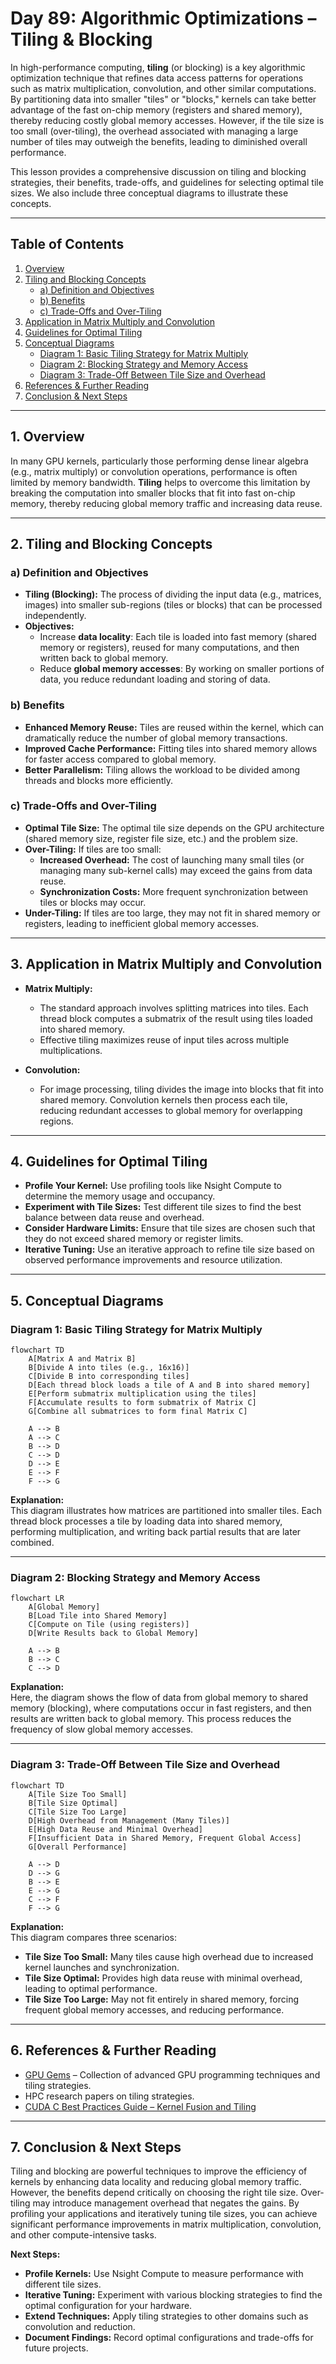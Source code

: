 # Day 89: Algorithmic Optimizations – Tiling & Blocking

In high-performance computing, **tiling** (or blocking) is a key algorithmic optimization technique that refines data access patterns for operations such as matrix multiplication, convolution, and other similar computations. By partitioning data into smaller "tiles" or "blocks," kernels can take better advantage of the fast on-chip memory (registers and shared memory), thereby reducing costly global memory accesses. However, if the tile size is too small (over-tiling), the overhead associated with managing a large number of tiles may outweigh the benefits, leading to diminished overall performance.

This lesson provides a comprehensive discussion on tiling and blocking strategies, their benefits, trade-offs, and guidelines for selecting optimal tile sizes. We also include three conceptual diagrams to illustrate these concepts.

---

## Table of Contents

1. [Overview](#1-overview)
2. [Tiling and Blocking Concepts](#2-tiling-and-blocking-concepts)
   - [a) Definition and Objectives](#a-definition-and-objectives)
   - [b) Benefits](#b-benefits)
   - [c) Trade-Offs and Over-Tiling](#c-trade-offs-and-over-tiling)
3. [Application in Matrix Multiply and Convolution](#3-application-in-matrix-multiply-and-convolution)
4. [Guidelines for Optimal Tiling](#4-guidelines-for-optimal-tiling)
5. [Conceptual Diagrams](#5-conceptual-diagrams)
   - [Diagram 1: Basic Tiling Strategy for Matrix Multiply](#diagram-1-basic-tiling-strategy-for-matrix-multiply)
   - [Diagram 2: Blocking Strategy and Memory Access](#diagram-2-blocking-strategy-and-memory-access)
   - [Diagram 3: Trade-Off Between Tile Size and Overhead](#diagram-3-trade-off-between-tile-size-and-overhead)
6. [References & Further Reading](#6-references--further-reading)
7. [Conclusion & Next Steps](#7-conclusion--next-steps)

---

## 1. Overview

In many GPU kernels, particularly those performing dense linear algebra (e.g., matrix multiply) or convolution operations, performance is often limited by memory bandwidth. **Tiling** helps to overcome this limitation by breaking the computation into smaller blocks that fit into fast on-chip memory, thereby reducing global memory traffic and increasing data reuse.

---

## 2. Tiling and Blocking Concepts

### a) Definition and Objectives

- **Tiling (Blocking):** The process of dividing the input data (e.g., matrices, images) into smaller sub-regions (tiles or blocks) that can be processed independently.
- **Objectives:**
  - Increase **data locality**: Each tile is loaded into fast memory (shared memory or registers), reused for many computations, and then written back to global memory.
  - Reduce **global memory accesses**: By working on smaller portions of data, you reduce redundant loading and storing of data.

### b) Benefits

- **Enhanced Memory Reuse:** Tiles are reused within the kernel, which can dramatically reduce the number of global memory transactions.
- **Improved Cache Performance:** Fitting tiles into shared memory allows for faster access compared to global memory.
- **Better Parallelism:** Tiling allows the workload to be divided among threads and blocks more efficiently.

### c) Trade-Offs and Over-Tiling

- **Optimal Tile Size:** The optimal tile size depends on the GPU architecture (shared memory size, register file size, etc.) and the problem size.  
- **Over-Tiling:** If tiles are too small:
  - **Increased Overhead:** The cost of launching many small tiles (or managing many sub-kernel calls) may exceed the gains from data reuse.
  - **Synchronization Costs:** More frequent synchronization between tiles or blocks may occur.
- **Under-Tiling:** If tiles are too large, they may not fit in shared memory or registers, leading to inefficient global memory accesses.

---

## 3. Application in Matrix Multiply and Convolution

- **Matrix Multiply:**  
  - The standard approach involves splitting matrices into tiles. Each thread block computes a submatrix of the result using tiles loaded into shared memory.
  - Effective tiling maximizes reuse of input tiles across multiple multiplications.

- **Convolution:**  
  - For image processing, tiling divides the image into blocks that fit into shared memory. Convolution kernels then process each tile, reducing redundant accesses to global memory for overlapping regions.

---

## 4. Guidelines for Optimal Tiling

- **Profile Your Kernel:** Use profiling tools like Nsight Compute to determine the memory usage and occupancy.
- **Experiment with Tile Sizes:** Test different tile sizes to find the best balance between data reuse and overhead.
- **Consider Hardware Limits:** Ensure that tile sizes are chosen such that they do not exceed shared memory or register limits.
- **Iterative Tuning:** Use an iterative approach to refine tile size based on observed performance improvements and resource utilization.

---

## 5. Conceptual Diagrams

### Diagram 1: Basic Tiling Strategy for Matrix Multiply

```mermaid
flowchart TD
    A[Matrix A and Matrix B]
    B[Divide A into tiles (e.g., 16x16)]
    C[Divide B into corresponding tiles]
    D[Each thread block loads a tile of A and B into shared memory]
    E[Perform submatrix multiplication using the tiles]
    F[Accumulate results to form submatrix of Matrix C]
    G[Combine all submatrices to form final Matrix C]
    
    A --> B
    A --> C
    B --> D
    C --> D
    D --> E
    E --> F
    F --> G
```

**Explanation:**  
This diagram illustrates how matrices are partitioned into smaller tiles. Each thread block processes a tile by loading data into shared memory, performing multiplication, and writing back partial results that are later combined.

---

### Diagram 2: Blocking Strategy and Memory Access

```mermaid
flowchart LR
    A[Global Memory]
    B[Load Tile into Shared Memory]
    C[Compute on Tile (using registers)]
    D[Write Results back to Global Memory]
    
    A --> B
    B --> C
    C --> D
```

**Explanation:**  
Here, the diagram shows the flow of data from global memory to shared memory (blocking), where computations occur in fast registers, and then results are written back to global memory. This process reduces the frequency of slow global memory accesses.

---

### Diagram 3: Trade-Off Between Tile Size and Overhead

```mermaid
flowchart TD
    A[Tile Size Too Small]
    B[Tile Size Optimal]
    C[Tile Size Too Large]
    D[High Overhead from Management (Many Tiles)]
    E[High Data Reuse and Minimal Overhead]
    F[Insufficient Data in Shared Memory, Frequent Global Access]
    G[Overall Performance]
    
    A --> D
    D --> G
    B --> E
    E --> G
    C --> F
    F --> G
```

**Explanation:**  
This diagram compares three scenarios:
- **Tile Size Too Small:** Many tiles cause high overhead due to increased kernel launches and synchronization.
- **Tile Size Optimal:** Provides high data reuse with minimal overhead, leading to optimal performance.
- **Tile Size Too Large:** May not fit entirely in shared memory, forcing frequent global memory accesses, and reducing performance.

---

## 6. References & Further Reading

- [GPU Gems](https://developer.nvidia.com/gpugems/gpugems) – Collection of advanced GPU programming techniques and tiling strategies.
- HPC research papers on tiling strategies.
- [CUDA C Best Practices Guide – Kernel Fusion and Tiling](https://docs.nvidia.com/cuda/cuda-c-best-practices-guide/index.html)

---

## 7. Conclusion & Next Steps

Tiling and blocking are powerful techniques to improve the efficiency of kernels by enhancing data locality and reducing global memory traffic. However, the benefits depend critically on choosing the right tile size. Over-tiling may introduce management overhead that negates the gains. By profiling your applications and iteratively tuning tile sizes, you can achieve significant performance improvements in matrix multiplication, convolution, and other compute-intensive tasks.

**Next Steps:**
- **Profile Kernels:** Use Nsight Compute to measure performance with different tile sizes.
- **Iterative Tuning:** Experiment with various blocking strategies to find the optimal configuration for your hardware.
- **Extend Techniques:** Apply tiling strategies to other domains such as convolution and reduction.
- **Document Findings:** Record optimal configurations and trade-offs for future projects.

```
